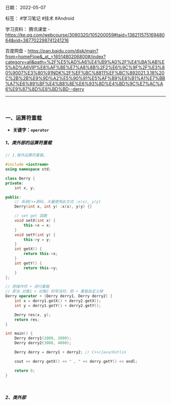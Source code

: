 日期： 2022-05-07

标签： #学习笔记 #技术 #Android 

学习资料： 
腾讯课堂 - https://ke.qq.com/webcourse/3060320/105200059#taid=13821157516948064&vid=387702298741241216

百度网盘 - https://pan.baidu.com/disk/main?from=homeFlow&_at_=1651480206800#/index?category=all&path=%2F%E5%AD%A6%E4%B9%A0%2F%E4%BA%AB%E5%AD%A6VIP%E8%AF%BE%E7%A8%8B%2F2%E6%9C%9F%2F%E3%80%9007%E3%80%91NDK%2F%EF%BC%8811%EF%BC%892021.3.18%20C%2B%2B%E9%9D%A2%E5%90%91%E5%AF%B9%E8%B1%A1%E7%BB%A7%E6%89%BF%E4%B8%8E%E6%93%8D%E4%BD%9C%E7%AC%A6%E9%87%8D%E8%BD%BD--derry

---
<br>

### 一、运算符重载
- **关键字：`operator`**

##### 1、类外部的运算符重载

```cpp
// 1.类外运算符重载。

#include <iostream>
using namespace std;

class Derry {
private:
	int x, y;

public:
	// 系统C++源码，大量使用此方式 :x(x), y(y)
	Derry(int x, int y) :x(x), y(y) {}

	// set get 函数
	void setX(int x) {
		this->x = x;
	}
	void setY(int y) {
		this->y = y;
	}
	int getX() {
		return this->x;
	}
	int getY() {
		return this->y;
	}
};

// 把操作符 + 进行重载
// 即当 对象1 + 对象2 的写法时，把 + 重载自定义掉
Derry operator + (Derry derry1, Derry derry2) {
	int x = derry1.getX() + derry2.getX();
	int y = derry1.getY() + derry2.getY();

	Derry res(x, y);
	return res;
}

int main() {
	Derry derry1(1000, 2000);
	Derry derry2(3000, 4000);

	Derry derry = derry1 + derry2; // C++/Java/Kotlin

	cout << derry.getX() << " , " << derry.getY() << endl;

	return 0;
}
```

<br>

##### 2、类外部